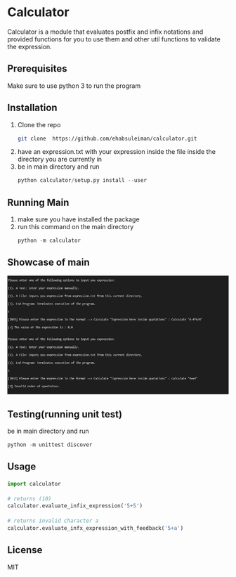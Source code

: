 # Calculator

Calculator is a module that evaluates postfix and infix notations and provided functions for you to use them and other util functions to validate the expression.


## Prerequisites
Make sure to use python 3 to run the program


## Installation 

1. Clone the repo
   ```sh
   git clone  https://github.com/ehabsuleiman/calculator.git
   ```
2. have an expression.txt with your expression inside the file inside the directory you are currently in
3. be in main directory and run 
   ```python
   python calculator/setup.py install --user
   ```

## Running Main
1. make sure you have installed the package
2. run this command on the main directory
   ```python
   python -m calculator
   ```


## Showcase of main

![Screenshot](https://github.com/ehabsuleiman/calculator/blob/main/images/screenshot.PNG)

## Testing(running unit test)
 be in main directory and run 
   ```python
   python -m unittest discover
   ```

## Usage

```python
import calculator

# returns (10)
calculator.evaluate_infix_expression('5+5')

# returns invalid character a
calculator.evaluate_infx_expression_with_feedback('5+a')

```
## License
MIT